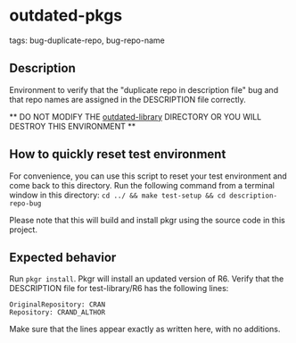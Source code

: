 # outdated-pkgs
tags: bug-duplicate-repo, bug-repo-name

## Description

Environment to verify that the "duplicate repo in description file" bug and that
repo names are assigned in the DESCRIPTION file correctly.

** DO NOT MODIFY THE [outdated-library](outdated-library) DIRECTORY OR YOU WILL DESTROY THIS ENVIRONMENT **

## How to quickly reset test environment
For convenience, you can use this script to reset your test environment and come back to this directory. Run the following command from a terminal window in this directory:
`cd ../ && make test-setup && cd description-repo-bug`

Please note that this will build and install pkgr using the source code in this project.

## Expected behavior

Run `pkgr install`. Pkgr will install an updated version of R6. Verify that the DESCRIPTION file for test-library/R6 has the following lines:
```
OriginalRepository: CRAN
Repository: CRAND_ALTHOR
```
Make sure that the lines appear exactly as written here, with no additions.
